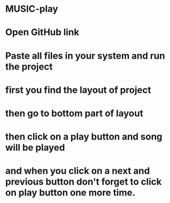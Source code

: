 # MUSIC-play
# Open GitHub link
# Paste all files in your system and run the project
# first you find the layout of project
# then go to bottom part of layout
# then click on a play button and song will be played
# and when you click on a next and previous button don't forget to click on play button one more time.
